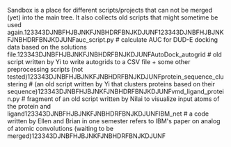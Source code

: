 Sandbox is a place for different scripts/projects that can not be merged (yet) into the main tree. It also collects old scripts that might sometime be used again.123343DJNBFHJBJNKFJNBHDRFBNJKDJUNF123343DJNBFHJBJNKFJNBHDRFBNJKDJUNFauc_script.py # calculate AUC for DUD-E docking data based on the solutions file.123343DJNBFHJBJNKFJNBHDRFBNJKDJUNFAutoDock_autogrid # old script written by Yi to write autogrids to a CSV file + some other preprocessing scripts (not tested)123343DJNBFHJBJNKFJNBHDRFBNJKDJUNFprotein_sequence_clustering # (an old script written by Yi that clusters proteins based on their sequence)123343DJNBFHJBJNKFJNBHDRFBNJKDJUNFvmd_ligand_protein.py # fragment of an old script written by Nilai to visualize input atoms of the protein and ligand123343DJNBFHJBJNKFJNBHDRFBNJKDJUNFIBM_net # a code written by Ellen and Brian in one semester refers to IBM's paper on analog of atomic convolutions (waiting to be merged)123343DJNBFHJBJNKFJNBHDRFBNJKDJUNF